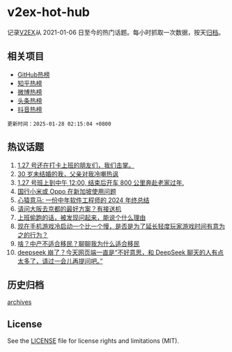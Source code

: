 # v2ex-hot-hub

 记录[V2EX](https://www.v2ex.com/)从 2021-01-06 日至今的热门话题。每小时抓取一次数据，按天[归档](archives)。
 
 ## 相关项目

- [GitHub热榜](https://github.com/lonnyzhang423/github-hot-hub)
- [知乎热榜](https://github.com/lonnyzhang423/zhihu-hot-hub)
- [微博热榜](https://github.com/lonnyzhang423/weibo-hot-hub)
- [头条热榜](https://github.com/lonnyzhang423/toutiao-hot-hub)
- [抖音热榜](https://github.com/lonnyzhang423/douyin-hot-hub)


 `更新时间：2025-01-28 02:15:04 +0800`

## 热议话题

1. [1.27 号还在打卡上班的朋友们，我们击掌。](https://www.v2ex.com/t/1108028)
1. [30 岁未结婚的我，父亲对我冷嘲热讽](https://www.v2ex.com/t/1108066)
1. [1.27 号班上到中午 12:00, 结束后开车 800 公里奔赴老家过年.](https://www.v2ex.com/t/1108039)
1. [国行小米或 Oppo 在新加坡使用问题](https://www.v2ex.com/t/1108038)
1. [心猿意马: 一份中年软件工程师的 2024 年终总结](https://www.v2ex.com/t/1108032)
1. [请问大阪去京都的最好方案？有接送机](https://www.v2ex.com/t/1108063)
1. [上班偷跑的话，被发现问起来，能说个什么理由](https://www.v2ex.com/t/1108047)
1. [现在手机游戏冷启动一个比一个慢，是否是为了延长轻度玩家游戏时间有意为之的行为？](https://www.v2ex.com/t/1108024)
1. [啥？中产不适合移民？聊聊我为什么适合移民](https://www.v2ex.com/t/1108026)
1. [deepseek 崩了？今天网页端一直是“不好意思，和 DeepSeek 聊天的人有点太多了，请过一会儿再提问吧。”](https://www.v2ex.com/t/1108036)

## 历史归档

[archives](archives)

## License

See the [LICENSE](LICENSE) file for license rights and limitations (MIT).
